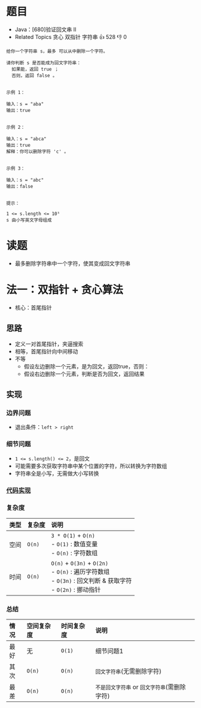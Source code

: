 # 题目

- Java：[680]验证回文串 II
- Related Topics 贪心 双指针 字符串 👍 528 👎 0

```text
给你一个字符串 s，最多 可以从中删除一个字符。 

请你判断 s 是否能成为回文字符串：
  如果能，返回 true ；
  否则，返回 false 。 


示例 1： 

输入：s = "aba"
输出：true


示例 2： 

输入：s = "abca"
输出：true
解释：你可以删除字符 'c' 。


示例 3： 

输入：s = "abc"
输出：false 


提示： 

1 <= s.length <= 10⁵ 
s 由小写英文字母组成 
```

# 读题

- 最多删除字符串中一个字符，使其变成回文字符串

# 法一：双指针 + 贪心算法

- 核心：首尾指针

## 思路

- 定义一对首尾指针，夹逼搜索
- 相等，首尾指针向中间移动
- 不等
  - 假设左边删除一个元素，是为回文，返回true，否则：
  - 假设右边删除一个元素，判断是否为回文，返回结果

## 实现

### 边界问题

- 退出条件：`left > right`

### 细节问题

- `1 <= s.length() <= 2`，是回文
- 可能需要多次获取字符串中某个位置的字符，所以转换为字符数组
- 字符串全是小写，无需做大小写转换

### [代码实现](/src/main/java/leetcode/sub0680/Demo01.java)

### 复杂度

类型 | 复杂度 | 说明
:--- |:--- |:---
空间 | `O(n)` | `3 * O(1)` + `O(n)` </br> - `O(1)` : 数值变量 </br> - `O(n)` : 字符数组
时间 | `O(n)` | `O(n)` + `O(3n)` + `O(2n)` </br> - `O(n)` : 遍历字符数组 </br> - `O(3n)` : 回文判断 & 获取字符 </br> - `O(2n)` : 挪动指针

### 总结

情况 | 空间复杂度 | 时间复杂度 | 说明
:--- |:--- |:--- |:---
最好 | 无 | `O(1)` | 细节问题1
其次 | `O(n)` | `O(n)` | `回文字符串`(无需删除字符)
最差 | `O(n)` | `O(n)` | `不是回文字符串` or `回文字符串`(需删除字符)
